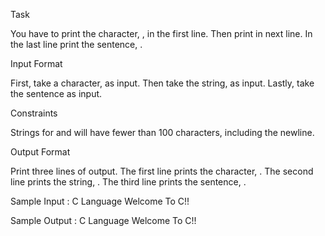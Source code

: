 Task

You have to print the character, , in the first line. Then print  in next line. In the last line print the sentence, .

Input Format

First, take a character,  as input.
Then take the string,  as input.
Lastly, take the sentence  as input.

Constraints

Strings for  and  will have fewer than 100 characters, including the newline.

Output Format

Print three lines of output. The first line prints the character, .
The second line prints the string, .
The third line prints the sentence, .

Sample Input :
C
Language
Welcome To C!!

Sample Output :
C
Language
Welcome To C!!
